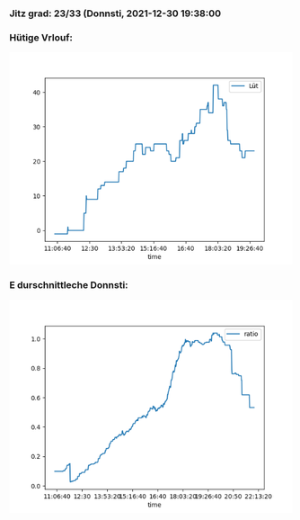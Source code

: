 ### Jitz grad: 23/33 (Donnsti, 2021-12-30 19:38:00

### Hütige Vrlouf:
![Graph](Today.png)

### E durschnittleche Donnsti:
![Graph](Donnsti.png)